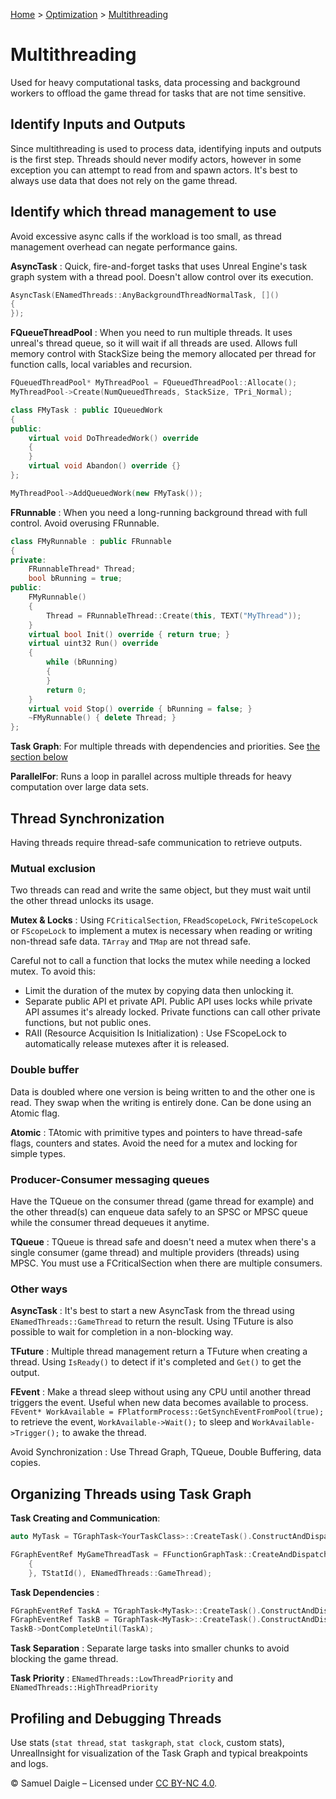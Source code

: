 [Home](../README.md) > [Optimization](README.md) > [Multithreading](Multithreading.md)
# Multithreading
Used for heavy computational tasks, data processing and background workers to offload the game thread for tasks that are not time sensitive.

## Identify Inputs and Outputs
Since multithreading is used to process data, identifying inputs and outputs is the first step. Threads should never modify actors, however in some exception you can attempt to read from and spawn actors. It's best to always use data that does not rely on the game thread.

## Identify which thread management to use
Avoid excessive async calls if the workload is too small, as thread management overhead can negate performance gains.

**AsyncTask** : Quick, fire-and-forget tasks that uses Unreal Engine's task graph system with a thread pool. Doesn't allow control over its execution.
```cpp
AsyncTask(ENamedThreads::AnyBackgroundThreadNormalTask, []()
{
});
```
**FQueueThreadPool** : When you need to run multiple threads. It uses unreal's thread queue, so it will wait if all threads are used. Allows full memory control with StackSize being the memory allocated per thread for function calls, local variables and recursion.
```cpp
FQueuedThreadPool* MyThreadPool = FQueuedThreadPool::Allocate();
MyThreadPool->Create(NumQueuedThreads, StackSize, TPri_Normal);

class FMyTask : public IQueuedWork
{
public:
    virtual void DoThreadedWork() override
    {
    }
    virtual void Abandon() override {}
};

MyThreadPool->AddQueuedWork(new FMyTask());
```

**FRunnable** : When you need a long-running background thread with full control. Avoid overusing FRunnable.
```cpp
class FMyRunnable : public FRunnable
{
private:
    FRunnableThread* Thread;
    bool bRunning = true;
public:
    FMyRunnable()
    {
        Thread = FRunnableThread::Create(this, TEXT("MyThread"));
    }
    virtual bool Init() override { return true; }
    virtual uint32 Run() override
    {
        while (bRunning)
        {
        }
        return 0;
    }
    virtual void Stop() override { bRunning = false; }
    ~FMyRunnable() { delete Thread; }
};
```

**Task Graph**: For multiple threads with dependencies and priorities. See [the section below](#organizing-threads-using-task-graph)

**ParallelFor**: Runs a loop in parallel across multiple threads for heavy computation over large data sets.

## Thread Synchronization
Having threads require thread-safe communication to retrieve outputs.

### Mutual exclusion
Two threads can read and write the same object, but they must wait until the other thread unlocks its usage.

**Mutex & Locks** : Using `FCriticalSection`, `FReadScopeLock`, `FWriteScopeLock` or `FScopeLock` to implement a mutex is necessary when reading or writing non-thread safe data. `TArray` and `TMap` are not thread safe.

Careful not to call a function that locks the mutex while needing a locked mutex. To avoid this:
- Limit the duration of the mutex by copying data then unlocking it.
- Separate public API et private API. Public API uses locks while private API assumes it's already locked. Private functions can call other private functions, but not public ones.
- RAII (Resource Acquisition Is Initialization) : Use FScopeLock to automatically release mutexes after it is released.

### Double buffer
Data is doubled where one version is being written to and the other one is read. They swap when the writing is entirely done. Can be done using an Atomic flag.

**Atomic** : TAtomic with primitive types and pointers to have thread-safe flags, counters and states. Avoid the need for a mutex and locking for simple types.

### Producer-Consumer messaging queues
Have the TQueue on the consumer thread (game thread for example) and the other thread(s) can enqueue data safely to an SPSC or MPSC queue while the consumer thread dequeues it anytime.

**TQueue** : TQueue is thread safe and doesn't need a mutex when there's a single consumer (game thread) and multiple providers (threads) using MPSC. You must use a FCriticalSection when there are multiple consumers.

### Other ways

**AsyncTask** : It's best to start a new AsyncTask from the thread using `ENamedThreads::GameThread` to return the result. Using TFuture is also possible to wait for completion in a non-blocking way.

**TFuture** : Multiple thread management return a TFuture when creating a thread. Using `IsReady()` to detect if it's completed and `Get()` to get the output.

**FEvent** : Make a thread sleep without using any CPU until another thread triggers the event. Useful when new data becomes available to process. `FEvent* WorkAvailable = FPlatformProcess::GetSynchEventFromPool(true);` to retrieve the event, `WorkAvailable->Wait();` to sleep and `WorkAvailable->Trigger();` to awake the thread.

Avoid Synchronization : Use Thread Graph, TQueue, Double Buffering, data copies.

## Organizing Threads using Task Graph
**Task Creating and Communication**:
```cpp
auto MyTask = TGraphTask<YourTaskClass>::CreateTask().ConstructAndDispatchWhenReady();
```
```cpp
FGraphEventRef MyGameThreadTask = FFunctionGraphTask::CreateAndDispatchWhenReady([]() 
    {
    }, TStatId(), ENamedThreads::GameThread);
```

**Task Dependencies** : 
```cpp
FGraphEventRef TaskA = TGraphTask<MyTask>::CreateTask().ConstructAndDispatchWhenReady();
FGraphEventRef TaskB = TGraphTask<MyTask>::CreateTask().ConstructAndDispatchWhenReady();
TaskB->DontCompleteUntil(TaskA);
```
**Task Separation** : Separate large tasks into smaller chunks to avoid blocking the game thread.

**Task Priority** : `ENamedThreads::LowThreadPriority` and `ENamedThreads::HighThreadPriority`

## Profiling and Debugging Threads
Use stats (`stat thread`, `stat taskgraph`, `stat clock`, custom stats), UnrealInsight for visualization of the Task Graph and typical breakpoints and logs.


© Samuel Daigle – Licensed under [CC BY-NC 4.0](https://creativecommons.org/licenses/by-nc/4.0/).  
